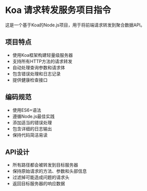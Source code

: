 <!-- Use this file to provide workspace-specific custom instructions to Copilot. For more details, visit https://code.visualstudio.com/docs/copilot/copilot-customization#_use-a-githubcopilotinstructionsmd-file -->

# Koa 请求转发服务项目指令

这是一个基于Koa的Node.js项目，用于将前端请求转发到聚合数据API。

## 项目特点
- 使用Koa框架构建轻量级服务器
- 支持所有HTTP方法的请求转发
- 自动处理查询参数和请求体
- 包含错误处理和日志记录
- 提供健康检查接口

## 编码规范
- 使用ES6+语法
- 遵循Node.js最佳实践
- 添加适当的错误处理
- 包含详细的日志输出
- 保持代码简洁易读

## API设计
- 所有路径都会被转发到目标服务器
- 保持原始请求的方法、参数和头部信息
- 过滤掉可能造成问题的请求头
- 返回目标服务器的响应数据
